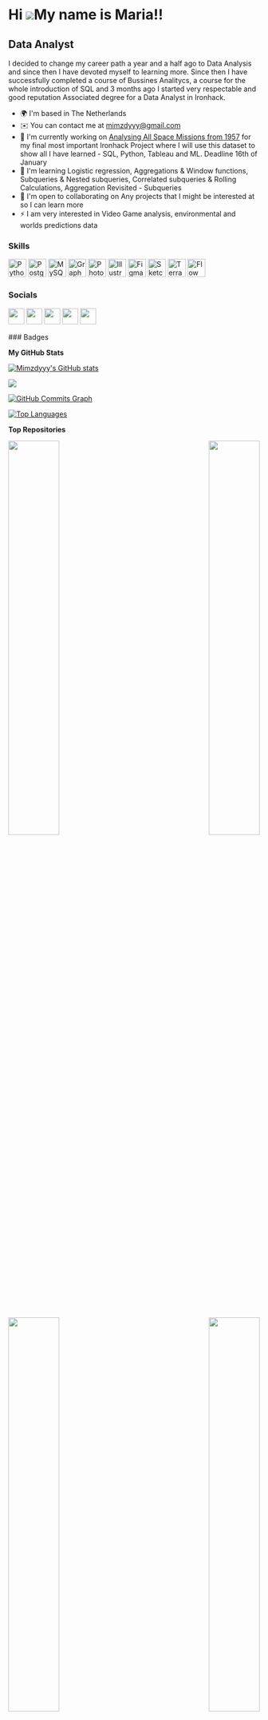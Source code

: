 Hi ![](https://user-images.githubusercontent.com/18350557/176309783-0785949b-9127-417c-8b55-ab5a4333674e.gif)My name is Maria!!
=======================================================================================================================================

Data Analyst
------------

I decided to change my career path a year and a half ago to Data Analysis and since then I have devoted myself to learning more. Since then I have successfully completed a course of Bussines Analitycs, a course for the whole introduction of SQL and 3 months ago I started very respectable and good reputation Associated degree for a Data Analyst in Ironhack.

* 🌍  I'm based in The Netherlands
* ✉️  You can contact me at [mimzdyyy@gmail.com](mailto:mimzdyyy@gmail.com)
* 🚀  I'm currently working on [Analysing All Space Missions from 1957](https://github.com/Mimzdyyy/Analysing-All-Space-Missions-from-1957) for my final most important Ironhack Project where I will use this dataset to show all I have learned - SQL, Python, Tableau and ML. Deadline 16th of January
* 🧠  I'm learning Logistic regression, Aggregations & Window functions, Subqueries & Nested subqueries, Correlated subqueries & Rolling Calculations, Aggregation Revisited - Subqueries
* 🤝  I'm open to collaborating on Any projects that I might be interested at so I can learn more
* ⚡  I am very interested in Video Game analysis, environmental and worlds predictions data

### Skills

<p align="left">
<a href="https://www.python.org/" target="_blank" rel="noreferrer"><img src="https://raw.githubusercontent.com/danielcranney/readme-generator/main/public/icons/skills/python-colored.svg" width="36" height="36" alt="Python" /></a>
<a href="https://www.postgresql.org/" target="_blank" rel="noreferrer"><img src="https://raw.githubusercontent.com/danielcranney/readme-generator/main/public/icons/skills/postgresql-colored.svg" width="36" height="36" alt="PostgreSQL" /></a>
<a href="https://www.mysql.com/" target="_blank" rel="noreferrer"><img src="https://raw.githubusercontent.com/danielcranney/readme-generator/main/public/icons/skills/mysql-colored.svg" width="36" height="36" alt="MySQL" /></a>
<a href="https://graphql.org/" target="_blank" rel="noreferrer"><img src="https://raw.githubusercontent.com/danielcranney/readme-generator/main/public/icons/skills/graphql-colored.svg" width="36" height="36" alt="GraphQL" /></a>
<a href="https://www.adobe.com/uk/products/photoshop.html" target="_blank" rel="noreferrer"><img src="https://raw.githubusercontent.com/danielcranney/readme-generator/main/public/icons/skills/photoshop-colored.svg" width="36" height="36" alt="Photoshop" /></a>
<a href="adobe.com/uk/products/illustrator.html" target="_blank" rel="noreferrer"><img src="https://raw.githubusercontent.com/danielcranney/readme-generator/main/public/icons/skills/illustrator-colored.svg" width="36" height="36" alt="Illustrator" /></a>
<a href="https://www.figma.com/" target="_blank" rel="noreferrer"><img src="https://raw.githubusercontent.com/danielcranney/readme-generator/main/public/icons/skills/figma-colored.svg" width="36" height="36" alt="Figma" /></a>
<a href="https://www.sketch.com/" target="_blank" rel="noreferrer"><img src="https://raw.githubusercontent.com/danielcranney/readme-generator/main/public/icons/skills/sketch-colored.svg" width="36" height="36" alt="Sketch" /></a>
<a href="https://www.terra.money/" target="_blank" rel="noreferrer"><img src="https://raw.githubusercontent.com/danielcranney/readme-generator/main/public/icons/skills/terra-colored.svg" width="36" height="36" alt="Terra" /></a>
<a href="https://www.onflow.org/" target="_blank" rel="noreferrer"><img src="https://raw.githubusercontent.com/danielcranney/readme-generator/main/public/icons/skills/flow-colored.svg" width="36" height="36" alt="Flow" /></a>
</p>

### Socials

<p align="left"> <a href="https://discord.com/users/6705" target="_blank" rel="noreferrer"><img src="https://raw.githubusercontent.com/danielcranney/readme-generator/main/public/icons/socials/discord.svg" width="32" height="32" /></a> <a href="https://www.github.com/Mimzdyyy" target="_blank" rel="noreferrer"><img src="https://raw.githubusercontent.com/danielcranney/readme-generator/main/public/icons/socials/github.svg" width="32" height="32" /></a> <a href="https://www.linkedin.com/in/maria-dimitrova-993589166/" target="_blank" rel="noreferrer"><img src="https://raw.githubusercontent.com/danielcranney/readme-generator/main/public/icons/socials/linkedin.svg" width="32" height="32" /></a> <a href="https://www.stackoverflow.com/users/19930880/mimzdyyy" target="_blank" rel="noreferrer"><img src="https://raw.githubusercontent.com/danielcranney/readme-generator/main/public/icons/socials/stackoverflow.svg" width="32" height="32" /></a> <a href="https://www.twitch.tv/mimzdyyy" target="_blank" rel="noreferrer"><img src="https://raw.githubusercontent.com/danielcranney/readme-generator/main/public/icons/socials/twitch.svg" width="32" height="32" /></a></p>
### Badges

<b>My GitHub Stats</b>

<a href="http://www.github.com/Mimzdyyy"><img src="https://github-readme-stats.vercel.app/api?username=Mimzdyyy&show_icons=true&hide=&count_private=true&title_color=a855f7&text_color=ffffff&icon_color=3382ed&bg_color=1c1917&hide_border=true&show_icons=true" alt="Mimzdyyy's GitHub stats" /></a>

<a href="http://www.github.com/Mimzdyyy"><img src="https://github-readme-streak-stats.herokuapp.com/?user=Mimzdyyy&stroke=ffffff&background=1c1917&ring=a855f7&fire=a855f7&currStreakNum=ffffff&currStreakLabel=a855f7&sideNums=ffffff&sideLabels=ffffff&dates=ffffff&hide_border=true" /></a>

<a href="http://www.github.com/Mimzdyyy"><img src="https://activity-graph.herokuapp.com/graph?username=Mimzdyyy&bg_color=1c1917&color=ffffff&line=3382ed&point=ffffff&area_color=1c1917&area=true&hide_border=true&custom_title=GitHub%20Commits%20Graph" alt="GitHub Commits Graph" /></a>

<a href="https://github.com/Mimzdyyy" align="left"><img src="https://github-readme-stats.vercel.app/api/top-langs/?username=Mimzdyyy&langs_count=10&title_color=a855f7&text_color=ffffff&icon_color=3382ed&bg_color=1c1917&hide_border=true&locale=en&custom_title=Top%20%Languages" alt="Top Languages" /></a>

<b>Top Repositories</b>

<div width="100%" align="center"><a href="https://github.com/Mimzdyyy/Python-labs-IronMimi" align="left"><img align="left" width="45%" src="https://github-readme-stats.vercel.app/api/pin/?username=Mimzdyyy&repo=Python-labs-IronMimi&title_color=a855f7&text_color=ffffff&icon_color=3382ed&bg_color=1c1917&hide_border=true&locale=en" /></a><a href="https://github.com/Mimzdyyy/Water_Potability_Project" align="right"><img align="right" width="45%" src="https://github-readme-stats.vercel.app/api/pin/?username=Mimzdyyy&repo=Water_Potability_Project&title_color=a855f7&text_color=ffffff&icon_color=3382ed&bg_color=1c1917&hide_border=true&locale=en" /></a></div><br /><br /><br /><br /><br /><br /><br />

<br /><br /><br /><br /><br />

<div width="100%" align="center"><a href="https://github.com/Mimzdyyy/SQL-labs" align="left"><img align="left" width="45%" src="https://github-readme-stats.vercel.app/api/pin/?username=Mimzdyyy&repo=SQL-labs&title_color=a855f7&text_color=ffffff&icon_color=3382ed&bg_color=1c1917&hide_border=true&locale=en" /></a><a href="https://github.com/Mimzdyyy/DS-job-market-analysis" align="right"><img align="right" width="45%" src="https://github-readme-stats.vercel.app/api/pin/?username=Mimzdyyy&repo=DS-job-market-analysis&title_color=a855f7&text_color=ffffff&icon_color=3382ed&bg_color=1c1917&hide_border=true&locale=en" /></a></div>
